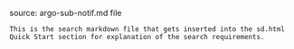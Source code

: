 source: argo-sub-notif.md file

    This is the search markdown file that gets inserted into the sd.html Quick Start section for explanation of the search requirements.
